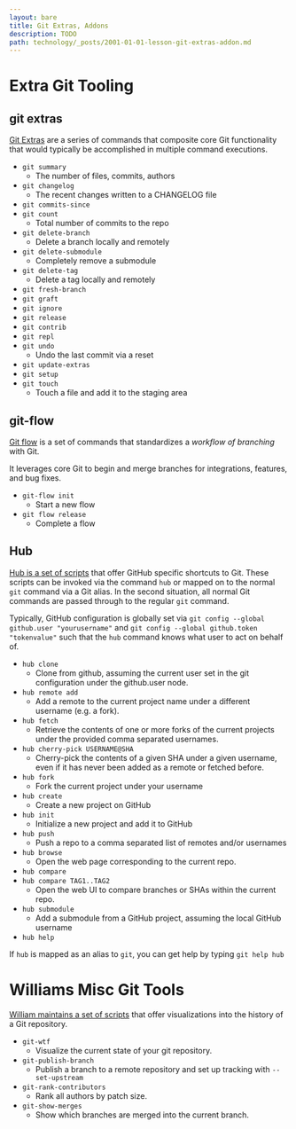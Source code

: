 ```yaml
---
layout: bare
title: Git Extras, Addons
description: TODO
path: technology/_posts/2001-01-01-lesson-git-extras-addon.md
---
```


# Extra Git Tooling

## git extras

[Git Extras](https://github.com/visionmedia/git-extras) are a series of commands that composite core Git functionality that would typically be accomplished in multiple command executions.

* `git summary`
    * The number of files, commits, authors
* `git changelog`
    * The recent changes written to a CHANGELOG file
* `git commits-since`
* `git count`
    * Total number of commits to the repo
* `git delete-branch`
    * Delete a branch locally and remotely
* `git delete-submodule`
    * Completely remove a submodule
* `git delete-tag`
    * Delete a tag locally and remotely
* `git fresh-branch`
* `git graft`
* `git ignore`
* `git release`
* `git contrib`
* `git repl`
* `git undo`
    * Undo the last commit via a reset
* `git update-extras`
* `git setup`
* `git touch`
    * Touch a file and add it to the staging area


## git-flow

[Git flow](https://github.com/nvie/gitflow) is a set of commands that standardizes a *workflow of branching* with Git.

It leverages core Git to begin and merge branches for integrations, features, and bug fixes.

* `git-flow init`
    * Start a new flow
* `git flow release`
    * Complete a flow


## Hub

[Hub is a set of scripts](https://github.com/defunkt/hub) that offer GitHub specific shortcuts to Git. These scripts can be invoked via the command `hub` or mapped on to the normal `git` command via a Git alias. In the second situation, all normal Git commands are passed through to the regular `git` command.

Typically, GitHub configuration is globally set via `git config --global github.user "yourusername"` and `git config --global github.token "tokenvalue"` such that the `hub` command knows what user to act on behalf of.

* `hub clone`
    * Clone from github, assuming the current user set in the git configuration under the github.user node.
* `hub remote add`
    * Add a remote to the current project name under a different username (e.g. a fork).
* `hub fetch`
    * Retrieve the contents of one or more forks of the current projects under the provided comma separated usernames.
* `hub cherry-pick USERNAME@SHA`
    * Cherry-pick the contents of a given SHA under a given username, even if it has never been added as a remote or fetched before.
* `hub fork`
    * Fork the current project under your username
* `hub create`
    * Create a new project on GitHub
* `hub init`
    * Initialize a new project and add it to GitHub
* `hub push`
    * Push a repo to a comma separated list of remotes and/or usernames
* `hub browse`
    * Open the web page corresponding to the current repo.
* `hub compare`
* `hub compare TAG1..TAG2`
    * Open the web UI to compare branches or SHAs within the current repo.
* `hub submodule`
    * Add a submodule from a GitHub project, assuming the local GitHub username
* `hub help`

If `hub` is mapped as an alias to `git`, you can get help by typing `git help hub`


# Williams Misc Git Tools

[William maintains a set of scripts](http://git-wt-commit.rubyforge.org/) that offer visualizations into the history of a Git repository.

* `git-wtf`
    * Visualize the current state of your git repository.
* `git-publish-branch`
    * Publish a branch to a remote repository and set up tracking with `--set-upstream`
* `git-rank-contributors`
    * Rank all authors by patch size.
* `git-show-merges`
    * Show which branches are merged into the current branch.
